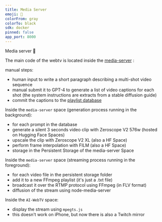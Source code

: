 ```yaml
---
title: Media Server
emoji: 📡
colorFrom: gray
colorTo: black
sdk: docker
pinned: false
app_port: 8000
---
```


Media server 📡


The main code of the webtv is located inside the [media-server](https://huggingface.co/spaces/jbilcke-hf/media-server/tree/main) :

manual steps:
- human input to write a short paragraph describing a multi-shot video sequence
- manual submit it to GPT-4 to generate a list of video captions for each shot (the system instructions are extracts from a stable diffusion guide)
- commit the captions to the [playlist database](https://huggingface.co/spaces/jbilcke-hf/media-server/raw/main/database.json)

Inside the `media-server` space (generation process running in the background):
- for each prompt in the database
- generate a silent 3 seconds video clip with   Zeroscope V2 576w (hosted on Hugging Face Spaces)
- upscale the clip with  Zeroscope V2 XL (also a HF Space)
- perform frame interpolation with FILM (also a HF Space)
- storage in the Persistent Storage of the media-server Space

Inside the `media-server` space (streaming process running in the foreground):
- for each video file in the persistent storage folder
- add it to a new FFmpeg playlist (it's just a .txt file)
- broadcast it over the RTMP protocol using FFmpeg (in FLV format)
- diffusion of the stream using node-media-server

Inside the `AI-WebTV` space:
- display the stream using `mpegts.js`
- this doesn't work on iPhone, but now there is also a Twitch mirror

